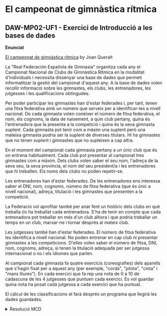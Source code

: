 # El campeonat de gimnàstica rítmica
## DAW-MP02-UF1 - Exercici de Introducció a les bases de dades
**Enunciat**

[El campeonat de gimnàstica rítmica](https://gitlab.com/joanq/DAM-M2-BasesDeDades/blob/master/UF1/2-model_ER/ritmica.adoc) by Joan Queralt

La "Real Federación Española de Gimnasia" organitza cada any el Campionat
Nacional de Clubs de Gimnàstica Rítmica en la modalitat d'individuals i
necessita dissenyar una base de dades que permeti informatitzar la gestió del
campionat d'aquest any. A la base de dades volen recollir informació sobre les
gimnastes, els clubs, les entrenadores, les jutgesses i les qualificacions
obtingudes.

Per poder participar les gimnastes han d'estar federades i, per tant, tenen una
fitxa federativa amb un número que serveix per a identificar-les a nivell
nacional. De cada gimnasta volen conèixer el número de fitxa federativa, el
nom, els cognoms, la data de naixement, a quin club pertany, quina és
l'entrenadora que la presenta a la competició i quina és la seva gimnasta
suplent. Cada gimnasta pot tenir com a màxim una suplent però una mateixa
gimnasta podria ser la suplent de diverses titulars. Hi ha gimnastes que no
tenen suplent i gimnastes que no supleixen a cap altra.

En el moment del campionat cada gimnasta pertany a un únic club que és on
entrena habitualment. Cada club pot presentar al campionat tres gimnastes
com a màxim. Dels clubs volen saber el seu nom, l'adreça de la seva seu,
la seva província, el nom del seu president/a i les entrenadores que hi
treballen. Els noms dels clubs no poden repetir-se.

Les entrenadores han d'estar federades. De les entrenadores ens interessa
saber el DNI, nom, cognoms, número de fitxa federativa (que és únic a nivell
nacional), adreça, titulació i les gimnastes que presenten a la competició.

La Federació vol aprofitar també per anar fent un històric dels clubs en què
treballa i/o ha treballat cada entrenadora. S'ha de tenir en compte que cada
entrenadora pot treballar en més d'un club alhora i que podria treballar un
temps en un club, marxar-ne i tornar després al mateix club.

Les jutgesses també han d'estar federades. El número de fitxa federativa les
identifica a nivell nacional. No poden entrenar en cap club ni presentar
gimnastes a les competicions. D'elles volen saber el número de fitxa, DNI, nom,
cognoms, adreça, si tenen la titulació adequada per ser jutgessa internacional
o no i els idiomes que parlen.

Al campionat cada gimnasta fa quatre exercicis (coreografies) dels aparells
que s'hagin fixat per a aquest any (per exemple, "corda", "pilota", "cinta" i
"mans lliures"). En cada exercici que fa rep una nota de 0 a 10 de cadascuna
de les 4 jutgesses que puntuen cada exercici. Es vol guardar quina nota ha
posat cada jutgessa a cada exercici que ha puntuat.

El càlcul de les classificacions el farà després un programa que llegirà les
dades guardades.

<details>
    <summary>Resolució MCD</summary>
      <p>
        <img src="https://i.imgur.com/ZhoBtlw.png" alt="Resolució MCD">
      </p>

    

</details>
